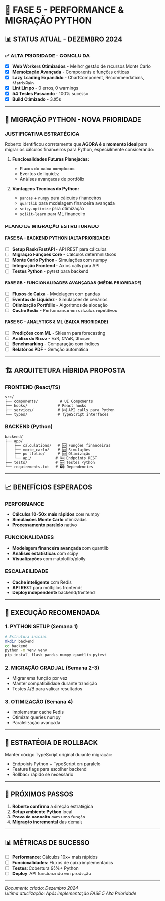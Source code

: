 # 🚀 FASE 5 - PERFORMANCE & MIGRAÇÃO PYTHON

## 📊 **STATUS ATUAL - DEZEMBRO 2024**

### ✅ **ALTA PRIORIDADE - CONCLUÍDA**

- [x] **Web Workers Otimizados** - Melhor gestão de recursos Monte Carlo
- [x] **Memoização Avançada** - Components e funções críticas
- [x] **Lazy Loading Expandido** - ChartComponent, Recommendations, MatrixRain
- [x] **Lint Limpo** - 0 erros, 0 warnings
- [x] **54 Testes Passando** - 100% sucesso
- [x] **Build Otimizado** - 3.95s

---

## 🐍 **MIGRAÇÃO PYTHON - NOVA PRIORIDADE**

### **JUSTIFICATIVA ESTRATÉGICA**

Roberto identificou corretamente que **AGORA é o momento ideal** para migrar os cálculos financeiros para Python, especialmente considerando:

1. **Funcionalidades Futuras Planejadas:**
   - Fluxos de caixa complexos
   - Eventos de liquidez
   - Análises avançadas de portfólio

2. **Vantagens Técnicas do Python:**
   - `pandas` + `numpy` para cálculos financeiros
   - `quantlib` para modelagem financeira avançada
   - `scipy.optimize` para otimização
   - `scikit-learn` para ML financeiro

### **PLANO DE MIGRAÇÃO ESTRUTURADO**

#### **FASE 5A - BACKEND PYTHON (ALTA PRIORIDADE)**

- [ ] **Setup Flask/FastAPI** - API REST para cálculos
- [ ] **Migração Funções Core** - Cálculos determinísticos
- [ ] **Monte Carlo Python** - Simulações com numpy
- [ ] **Integração Frontend** - Axios calls para API
- [ ] **Testes Python** - pytest para backend

#### **FASE 5B - FUNCIONALIDADES AVANÇADAS (MÉDIA PRIORIDADE)**  

- [ ] **Fluxos de Caixa** - Modelagem com pandas
- [ ] **Eventos de Liquidez** - Simulações de cenários
- [ ] **Otimização Portfólio** - Algoritmos de alocação
- [ ] **Cache Redis** - Performance em cálculos repetitivos

#### **FASE 5C - ANALYTICS & ML (BAIXA PRIORIDADE)**

- [ ] **Predições com ML** - Sklearn para forecasting
- [ ] **Análise de Risco** - VaR, CVaR, Sharpe
- [ ] **Benchmarking** - Comparação com índices
- [ ] **Relatórios PDF** - Geração automática

---

## 🏗️ **ARQUITETURA HÍBRIDA PROPOSTA**

### **FRONTEND (React/TS)**

```text
src/
├── components/          # UI Components
├── hooks/              # React hooks
├── services/           # 🆕 API calls para Python
└── types/              # TypeScript interfaces
```

### **BACKEND (Python)**

```text
backend/
├── app/
│   ├── calculations/   # 🆕 Funções financeiras
│   ├── monte_carlo/    # 🆕 Simulações
│   ├── portfolio/      # 🆕 Otimização
│   └── api/           # 🆕 Endpoints REST
├── tests/             # 🆕 Testes Python
└── requirements.txt   # �� Dependencies
```

---

## 📈 **BENEFÍCIOS ESPERADOS**

### **PERFORMANCE**

- **Cálculos 10-50x mais rápidos** com numpy
- **Simulações Monte Carlo** otimizadas
- **Processamento paralelo** nativo

### **FUNCIONALIDADES**

- **Modelagem financeira avançada** com quantlib
- **Análises estatísticas** com scipy
- **Visualizações** com matplotlib/plotly

### **ESCALABILIDADE**  

- **Cache inteligente** com Redis
- **API REST** para múltiplos frontends
- **Deploy independente** backend/frontend

---

## 🎯 **EXECUÇÃO RECOMENDADA**

### **1. PYTHON SETUP (Semana 1)**

```bash
# Estrutura inicial
mkdir backend
cd backend
python -m venv venv
pip install flask pandas numpy quantlib pytest
```

### **2. MIGRAÇÃO GRADUAL (Semana 2-3)**

- Migrar uma função por vez
- Manter compatibilidade durante transição
- Testes A/B para validar resultados

### **3. OTIMIZAÇÃO (Semana 4)**

- Implementar cache Redis
- Otimizar queries numpy
- Paralelização avançada

---

## 🔄 **ESTRATÉGIA DE ROLLBACK**

Manter código TypeScript original durante migração:

- Endpoints Python + TypeScript em paralelo
- Feature flags para escolher backend
- Rollback rápido se necessário

---

## 🚀 **PRÓXIMOS PASSOS**

1. **Roberto confirma** a direção estratégica
2. **Setup ambiente Python** local
3. **Prova de conceito** com uma função
4. **Migração incremental** das demais

---

## 📊 **MÉTRICAS DE SUCESSO**

- [ ] **Performance**: Cálculos 10x+ mais rápidos
- [ ] **Funcionalidades**: Fluxos de caixa implementados
- [ ] **Testes**: Cobertura 95%+ Python
- [ ] **Deploy**: API funcionando em produção

---

*Documento criado: Dezembro 2024*  
*Última atualização: Após implementação FASE 5 Alta Prioridade*
